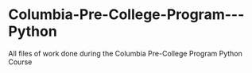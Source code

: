 # Columbia-Pre-College-Program---Python
All files of work done during the Columbia Pre-College Program Python Course
